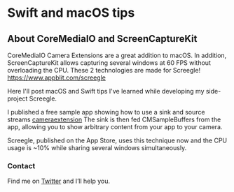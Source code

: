 # Swift and macOS tips

## About CoreMediaIO and ScreenCaptureKit

CoreMediaIO Camera Extensions are a great addition to macOS.
In addition, ScreenCaptureKit allows capturing several windows at 60 FPS without overloading the CPU.
These 2 technologies are made for Screegle! https://www.appblit.com/screegle

Here I'll post macOS and Swift tips I've learned while developing my side-project Screegle.

I published a free sample app showing how to use a sink and source streams [cameraextension](https://github.com/ldenoue/cameraextension)
The sink is then fed CMSampleBuffers from the app, allowing you to show arbitrary content from your app to your camera.

Screegle, published on the App Store, uses this technique now and the CPU usage is ~10% while sharing several windows simultaneously.

### Contact

Find me on [Twitter](https://twitter.com/ldenoue) and I’ll help you.
